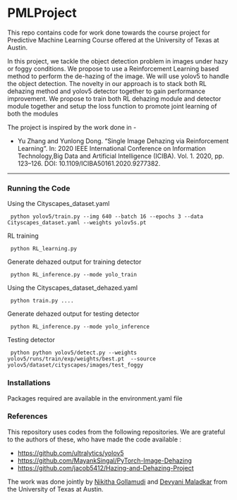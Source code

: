 # PMLProject

This repo contains code for work done towards the course project for Predictive Machine Learning Course offered at the University of Texas at Austin.

In this project, we tackle the object detection problem in images under hazy or
foggy conditions. We propose to use a Reinforcement Learning based method
to perform the de-hazing of the image. We will use yolov5 to handle the object
detection. The novelty in our approach is to stack both RL dehazing method and
yolov5 detector together to gain performance improvement. We propose to train
both RL dehazing module and detector module together and setup the loss function
to promote joint learning of both the modules

The project is inspired by the work done in -
- Yu Zhang and Yunlong Dong. “Single Image Dehazing via Reinforcement Learning”. In: 2020
IEEE International Conference on Information Technology,Big Data and Artificial Intelligence
(ICIBA). Vol. 1. 2020, pp. 123–126. DOI: 10.1109/ICIBA50161.2020.9277382.

---
### Running the Code
Using the Cityscapes_dataset.yaml

``` python yolov5/train.py --img 640 --batch 16 --epochs 3 --data Cityscapes_dataset.yaml --weights yolov5s.pt```

RL training

``` python RL_learning.py```

Generate dehazed output for training detector

``` python RL_inference.py --mode yolo_train```

Using the Cityscapes_dataset_dehazed.yaml

``` python train.py ....```

Generate dehazed output for testing detector

``` python RL_inference.py --mode yolo_inference```

Testing detector

``` python python yolov5/detect.py --weights yolov5/runs/train/exp/weights/best.pt  --source yolov5/dataset/cityscapes/images/test_foggy```

### Installations
Packages required are available in the environment.yaml file

### References

This repository uses codes from the following repositories. We are grateful to the authors of these, who have made the code available :
- https://github.com/ultralytics/yolov5
- https://github.com/MayankSingal/PyTorch-Image-Dehazing
- https://github.com/jacob5412/Hazing-and-Dehazing-Project

The work was done jointly by [Nikitha Gollamudi](https://github.com/Nikitha2497) and [Devyani Maladkar](https://github.com/YANI-ALT) from the University of Texas at Austin.
